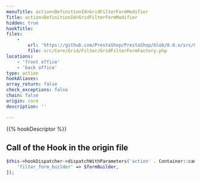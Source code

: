 ```yaml
---
menuTitle: action<DefinitionId>GridFilterFormModifier
Title: action<DefinitionId>GridFilterFormModifier
hidden: true
hookTitle: 
files:
    -
        url: 'https://github.com/PrestaShop/PrestaShop/blob/8.0.x/src/Core/Grid/Filter/GridFilterFormFactory.php'
        file: src/Core/Grid/Filter/GridFilterFormFactory.php
locations:
    - 'front office'
    - 'back office'
type: action
hookAliases: 
array_return: false
check_exceptions: false
chain: false
origin: core
description: ''

---
```


{{% hookDescriptor %}}

## Call of the Hook in the origin file

```php
$this->hookDispatcher->dispatchWithParameters('action' . Container::camelize($definition->getId()) . 'GridFilterFormModifier', [
    'filter_form_builder' => $formBuilder,
]);
```
